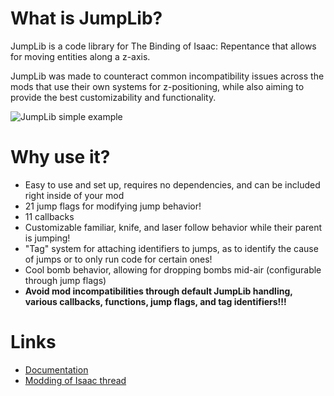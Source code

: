 # What is JumpLib?
JumpLib is a code library for The Binding of Isaac: Repentance that allows for moving entities along a z-axis.

JumpLib was made to counteract common incompatibility issues across the mods that use their own systems for z-positioning, while also aiming to provide the best customizability and functionality.

![JumpLib simple example](https://files.gitbook.com/v0/b/gitbook-x-prod.appspot.com/o/spaces%2Foeszp10i5xCADYSZ7MVz%2Fuploads%2FI8g3JtmYeyVY7Mq1tEJl%2FRecording2024-07-08201109-ezgif.com-cut.gif?alt=media&token=31e87bf0-2917-4410-a96f-928ec145351a)

# Why use it?
- Easy to use and set up, requires no dependencies, and can be included right inside of your mod
- 21 jump flags for modifying jump behavior!
- 11 callbacks
- Customizable familiar, knife, and laser follow behavior while their parent is jumping!
- "Tag" system for attaching identifiers to jumps, as to identify the cause of jumps or to only run code for certain ones!
- Cool bomb behavior, allowing for dropping bombs mid-air (configurable through jump flags)
- **Avoid mod incompatibilities through default JumpLib handling, various callbacks, functions, jump flags, and tag identifiers!!!**
# Links
- [Documentation](https://kerkeland.gitbook.io/jumplib)
- [Modding of Isaac thread](https://discord.com/channels/962027940131008653/1260026241386287255)
